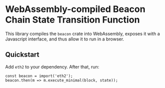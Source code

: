 # WebAssembly-compiled Beacon Chain State Transition Function

This library compiles the `beacon` crate into WebAssembly, exposes it with a
Javascript interface, and thus allow it to run in a browser.

## Quickstart

Add `eth2` to your dependency. After that, run:

```
const beacon = import('eth2');
beacon.then(m => m.execute_minimal(block, state));
```
